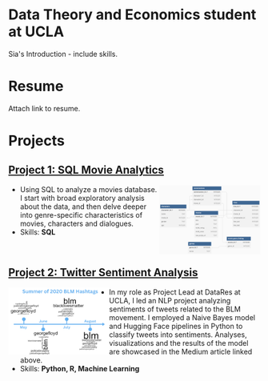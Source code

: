 # Data Theory and Economics student at UCLA
Sia's Introduction - include skills.

# Resume
Attach link to resume.

<a aria-label="My LinkedIn Profile" target="_blank" href="https://www.linkedin.com/in/phulambrikarsia/">
<i class="icon fa fa-linkedin" aria-hidden="true"></i>
</a>

# Projects
## [Project 1: SQL Movie Analytics](https://phulambrikarsia.github.io/movies-project/)

<img align="right" width="40%" height="40%" src="/assets/img/schema.png">
  
- Using SQL to analyze a movies database. I start with broad exploratory analysis about the data, and then delve deeper into genre-specific characteristics of movies, characters and dialogues.   
- Skills: **SQL**

<br>
  
## [Project 2: Twitter Sentiment Analysis](https://ucladatares.medium.com/twitter-sentiment-analysis-analyzing-the-use-of-hashtags-in-the-black-lives-matter-movement-f9e5d9013ff9)

<img align="left" width="40%" height="40%" src="/assets/img/timeline.png">

- In my role as Project Lead at DataRes at UCLA, I led an NLP project analyzing sentiments of tweets related to the BLM movement. I employed a Naive Bayes model and Hugging Face pipelines in Python to classify tweets into sentiments. Analyses, visualizations and the results of the model are showcased in the Medium article linked above.
- Skills: **Python, R, Machine Learning**

